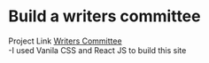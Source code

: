 # Build a writers committee

Project Link  [Writers Committee](https://writers-committee-rickon.netlify.app/) <br>
-I used Vanila CSS and React JS to build this site



